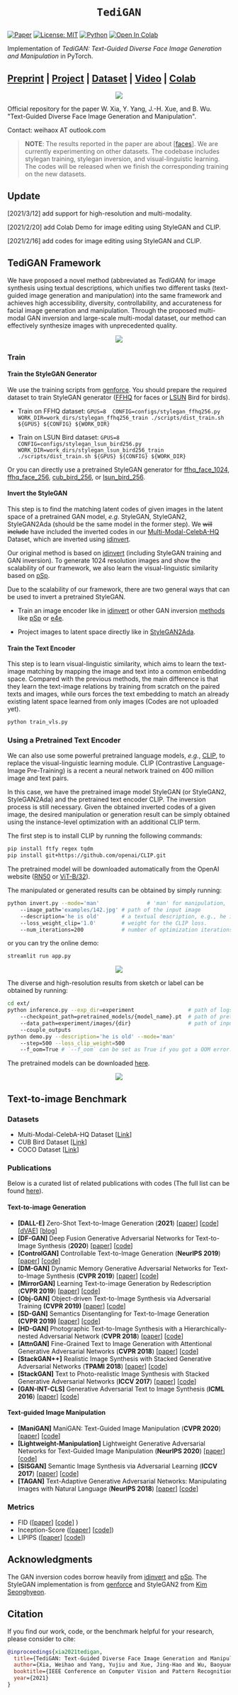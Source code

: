 # <p align=center>`TediGAN`</p>

[![Paper](http://img.shields.io/badge/paper-arxiv.2010.04513-blue.svg)](https://arxiv.org/abs/2012.03308)
[![License: MIT](https://img.shields.io/badge/License-MIT-blue.svg)](https://opensource.org/licenses/MIT)
[![Python](https://img.shields.io/badge/made%20with-python-blue.svg?style=flat)](https://www.python.org/)
[![Open In Colab](https://colab.research.google.com/assets/colab-badge.svg)](http://colab.research.google.com/github/weihaox/TediGAN/blob/main/playground.ipynb)

Implementation of *TediGAN: Text-Guided Diverse Face Image Generation and Manipulation* in PyTorch.

## [Preprint](https://arxiv.org/abs/2012.03308) | [Project](https://xiaweihao.com/projects/tedigan/) | [Dataset](https://github.com/weihaox/Multi-Modal-CelebA-HQ) | [Video](https://youtu.be/L8Na2f5viAM) | [Colab](http://colab.research.google.com/github/weihaox/TediGAN/blob/main/playground.ipynb)

<p align="center">
<img src="/asserts/teaser.jpg"/>
</p>

Official repository for the paper W. Xia, Y. Yang, J.-H. Xue, and B. Wu. "Text-Guided Diverse Face Image Generation and Manipulation". 

Contact: weihaox AT outlook.com

> **NOTE**: The results reported in the paper are about [[faces](https://github.com/weihaox/Multi-Modal-CelebA-HQ)]. We are currently experimenting on other datasets. The codebase includes stylegan training, stylegan inversion, and visual-linguistic learning. The codes will be released when we finish the corresponding training on the new datasets.

## Update

[2021/3/12] add support for high-resolution and multi-modality.

[2021/2/20] add Colab Demo for image editing using StyleGAN and CLIP.

[2021/2/16] add codes for image editing using StyleGAN and CLIP.

## TediGAN Framework

We have proposed a novel method (abbreviated as *TediGAN*) for image synthesis using textual descriptions, which unifies two different tasks (text-guided image generation and manipulation) into the same framework and achieves high accessibility, diversity, controllability, and accurateness for facial image generation and manipulation. Through the proposed multi-modal GAN inversion and large-scale multi-modal dataset, our method can effectively synthesize images with unprecedented quality. 

<p align="center">
<img src="/asserts/control_mechanism.jpg"/>
</p>

### Train

#### Train the StyleGAN Generator

We use the training scripts from [genforce](https://github.com/genforce/genforce). You should prepare the required dataset to train StyleGAN generator ([FFHQ](https://github.com/NVlabs/ffhq-dataset) for faces or [LSUN](https://github.com/fyu/lsun) Bird for birds).

- Train on FFHQ dataset:
`
GPUS=8 
CONFIG=configs/stylegan_ffhq256.py
WORK_DIR=work_dirs/stylegan_ffhq256_train
./scripts/dist_train.sh ${GPUS} ${CONFIG} ${WORK_DIR}
`

- Train on LSUN Bird dataset:
`
GPUS=8 
CONFIG=configs/stylegan_lsun_bird256.py
WORK_DIR=work_dirs/stylegan_lsun_bird256_train
./scripts/dist_train.sh ${GPUS} ${CONFIG} ${WORK_DIR}
`

Or you can directly use a pretrained StyleGAN generator for [ffhq_face_1024](https://mycuhk-my.sharepoint.com/:u:/g/personal/1155082926_link_cuhk_edu_hk/EdfMxgb0hU9BoXwiR3dqYDEBowCSEF1IcsW3n4kwfoZ9OQ?e=VwIV58&download=1), [ffhq_face_256](https://mycuhk-my.sharepoint.com/:u:/g/personal/1155082926_link_cuhk_edu_hk/ES-NAUCC2qdHg87BftvlBiQBVpbJ8-005Q4TNr5KrOxQEw?e=00AnWt&download=1), [cub_bird_256](), or [lsun_bird_256]().

#### Invert the StyleGAN

This step is to find the matching latent codes of given images in the latent space of a pretrained GAN model, *e.g.* StyleGAN, StyleGAN2, StyleGAN2Ada (should be the same model in the former step). We ~~will include~~ have included the inverted codes in our [Multi-Modal-CelebA-HQ](https://github.com/weihaox/Multi-Modal-CelebA-HQ) Dataset, which are inverted using [idinvert](https://github.com/genforce/idinvert_pytorch).

Our original method is based on [idinvert](https://github.com/genforce/idinvert_pytorch) (including StyleGAN training and GAN inversion). To generate 1024 resolution images and show the scalability of our framework, we also learn the visual-linguistic similarity based on [pSp](https://github.com/eladrich/pixel2style2pixel).

Due to the scalability of our framework, there are two general ways that can be used to invert a pretrained StyleGAN. 

- Train an image encoder like in [idinvert](https://github.com/genforce/idinvert_pytorch) or other GAN inversion [methods](https://github.com/weihaox/awesome-gan-inversion) like [pSp](https://github.com/eladrich/pixel2style2pixel) or [e4e](https://github.com/omertov/encoder4editing).

- Project images to latent space directly like in [StyleGAN2Ada](https://github.com/NVlabs/stylegan2-ada#projecting-images-to-latent-space).

#### Train the Text Encoder

This step is to learn visual-linguistic similarity, which aims to learn the text-image matching by mapping the image and text into a common embedding space. Compared with the previous methods, the main difference is that they learn the text-image relations by training from scratch on the paired texts and images, while ours forces the text embedding to match an already existing latent space learned from only images (Codes are not uploaded yet).

``` bash
python train_vls.py
```

### Using a Pretrained Text Encoder

We can also use some powerful pretrained language models, *e.g.*, [CLIP](https://github.com/openai/CLIP), to replace the visual-linguistic learning module. CLIP (Contrastive Language-Image Pre-Training) is a recent a neural network trained on 400 million image and text pairs. 

In this case, we have the pretrained image model StyleGAN (or StyleGAN2, StyleGAN2Ada) and the pretrained text encoder CLIP. The inversion process is still necessary. Given the obtained inverted codes of a given image, the desired manipulation or generation result can be simply obtained using the instance-level optimization with an additional CLIP term. 

The first step is to install CLIP by running the following commands:
``` bash
pip install ftfy regex tqdm
pip install git+https://github.com/openai/CLIP.git
```
The pretrained model will be downloaded automatically from the OpenAI website ([RN50](https://openaipublic.azureedge.net/clip/models/afeb0e10f9e5a86da6080e35cf09123aca3b358a0c3e3b6c78a7b63bc04b6762/RN50.pt) or [ViT-B/32](https://openaipublic.azureedge.net/clip/models/40d365715913c9da98579312b702a82c18be219cc2a73407c4526f58eba950af/ViT-B-32.pt)).

The manipulated or generated results can be obtained by simply running:

```bash
python invert.py --mode='man'               # 'man' for manipulation, 'gen' for generation
	--image_path='examples/142.jpg' # path of the input image
	--description='he is old'       # a textual description, e.g., he is old.
	--loss_weight_clip='1.0'        # weight for the CLIP loss.
	--num_iterations=200            # number of optimization iterations
```
or you can try the online demo:
```bash
streamlit run app.py
```
<p align="center">
<img src="/asserts/results/clip_results.jpg"/> 
</p>

The diverse and high-resolution results from sketch or label can be obtained by running:
```bash
cd ext/
python inference.py --exp_dir=experiment                 # path of logs and results
	--checkpoint_path=pretrained_models/{model_name}.pt  # path of pretrained models
	--data_path=experiment/images/{dir}                  # path of input images
	--couple_outputs        
python demo.py --description='he is old' --mode='man' 
	--step=500 --loss_clip_weight=500
	--f_oom=True # `--f_oom` can be set as True if you got a OOM error. 
```
The pretrained models can be downloaded [here](https://drive.google.com/drive/folders/1-EywdirN_d_DvYWQYe9aKODKj-y30zMM?usp=sharing). 

<p align="center">
<img src="/asserts/results/free-hand-skt.png"/> 
</p>

## Text-to-image Benchmark

### Datasets

- Multi-Modal-CelebA-HQ Dataset [[Link](https://github.com/weihaox/Multi-Modal-CelebA-HQ)]
- CUB Bird Dataset [[Link](http://www.vision.caltech.edu/visipedia/CUB-200-2011.html)]
- COCO Dataset [[Link](http://cocodataset.org)]

### Publications

Below is a curated list of related publications with codes (The full list can be found [here](https://github.com/weihaox/awesome-image-translation/blob/master/content/multi-modal-representation.md#text-to-image)).

#### Text-to-image Generation

- <a name="DALL-E"></a> **[DALL-E]** Zero-Shot Text-to-Image Generation (**2021**) [[paper](https://arxiv.org/abs/2102.12092)] [[code](https://github.com/lucidrains/DALLE-pytorch)] [[dVAE](https://github.com/openai/DALL-E)] [[blog](https://openai.com/blog/dall-e/)]
- <a name="DF-GAN"></a> **[DF-GAN]** Deep Fusion Generative Adversarial Networks for Text-to-Image Synthesis (**2020**) [[paper](https://arxiv.org/pdf/2008.05865)] [[code](https://github.com/tobran/DF-GAN)]
- <a name="ControlGAN"></a> **[ControlGAN]** Controllable Text-to-Image Generation (**NeurIPS 2019**) [[paper](https://papers.nips.cc/paper/8480-controllable-text-to-image-generation.pdf)] [[code](https://github.com/mrlibw/ControlGAN)]
- <a name="DM-GAN"></a> **[DM-GAN]** Dynamic Memory Generative Adversarial Networks for Text-to-Image Synthesis (**CVPR 2019**) [[paper](https://arxiv.org/abs/1904.01310)] [[code](https://github.com/MinfengZhu/DM-GAN)]
- <a name="MirrorGAN"></a> **[MirrorGAN]** Learning Text-to-image Generation by Redescription (**CVPR 2019**) [[paper](https://arxiv.org/abs/1903.05854)] [[code](https://github.com/qiaott/MirrorGAN)]
- <a name=""></a>**[Obj-GAN]** Object-driven Text-to-Image Synthesis via Adversarial Training **(CVPR 2019)** [[paper](https://arxiv.org/abs/1902.10740)] [[code](https://github.com/jamesli1618/Obj-GAN)]
- <a name="SD-GAN"></a> **[SD-GAN]** Semantics Disentangling for Text-to-Image Generation **(CVPR 2019)** [[paper](https://arxiv.org/abs/1904.01480)] [[code](https://github.com/gjyin91/SDGAN)]
- <a name="HD-GAN"></a> **[HD-GAN]** Photographic Text-to-Image Synthesis with a Hierarchically-nested Adversarial Network (**CVPR 2018**) [[paper](https://arxiv.org/pdf/1802.09178.pdf)] [[code](https://github.com/ypxie/HDGan)]
- <a name="AttnGAN"></a> **[AttnGAN]** Fine-Grained Text to Image Generation with Attentional Generative Adversarial Networks (**CVPR 2018**) [[paper](https://arxiv.org/abs/1711.10485)] [[code](https://github.com/taoxugit/AttnGAN)]
- <a name="StackGAN++"></a> **[StackGAN++]** Realistic Image Synthesis with Stacked Generative Adversarial Networks (**TPAMI 2018**) [[paper](https://github.com/hanzhanggit/StackGAN-v2)] [[code](https://github.com/hanzhanggit/StackGAN-v2)]
- <a name="StackGAN"></a> **[StackGAN]** Text to Photo-realistic Image Synthesis with Stacked Generative Adversarial Networks (**ICCV 2017**) [[paper](https://arxiv.org/abs/1710.10916)] [[code](https://github.com/hanzhanggit/StackGAN)]
- <a name="GAN-INT-CLS"></a> **[GAN-INT-CLS]** Generative Adversarial Text to Image Synthesis (**ICML 2016**) [[paper](https://arxiv.org/abs/1605.05396)] [[code](https://github.com/reedscot/icml2016)]

#### Text-guided Image Manipulation

- <a name="ManiGAN"></a> **[ManiGAN]** ManiGAN: Text-Guided Image Manipulation
 (**CVPR 2020**) [[paper](https://arxiv.org/abs/1912.06203)] [[code](https://github.com/mrlibw/ManiGAN)]
- <a name="Lightweight-Manipulation"></a> **[Lightweight-Manipulation]** Lightweight Generative Adversarial Networks for Text-Guided Image Manipulation (**NeurIPS 2020**) [[paper](https://arxiv.org/abs/2010.12136)] [[code](https://github.com/mrlibw/Lightweight-Manipulation)]
- <a name="SISGAN"></a> **[SISGAN]** Semantic Image Synthesis via Adversarial Learning (**ICCV 2017**) [[paper](https://arxiv.org/abs/1707.06873)] [[code](https://github.com/woozzu/dong_iccv_2017)]
- <a name="TAGAN"></a> **[TAGAN]** Text-Adaptive Generative Adversarial Networks: Manipulating Images with Natural Language (**NeurIPS 2018**) [[paper](https://arxiv.org/abs/1810.11919)] [[code](https://github.com/woozzu/tagan)]

### Metrics

- FID ([[paper](https://arxiv.org/abs/1706.08500)] [[code](https://github.com/bioinf-jku/TTUR)] )
- Inception-Score ([[paper](https://arxiv.org/abs/1606.03498)] [[code](https://github.com/hanzhanggit/StackGAN-inception-model)])
- LIPIPS ([[paper](https://arxiv.org/abs/1801.03924)] [[code](https://www.github.com/richzhang/PerceptualSimilarity)])

## Acknowledgments
The GAN inversion codes borrow heavily from [idinvert](https://github.com/genforce/idinvert_pytorch) and [pSp](https://github.com/eladrich/pixel2style2pixel). The StyleGAN implementation is from [genforce](https://github.com/genforce/genforce) and StyleGAN2 from [Kim Seonghyeon](https://github.com/rosinality/stylegan2-pytorch/).

## Citation

If you find our work, code, or the benchmark helpful for your research, please consider to cite:

```bibtex
@inproceedings{xia2021tedigan,
  title={TediGAN: Text-Guided Diverse Face Image Generation and Manipulation},
  author={Xia, Weihao and Yang, Yujiu and Xue, Jing-Hao and Wu, Baoyuan},
  booktitle={IEEE Conference on Computer Vision and Pattern Recognition (CVPR)},
  year={2021}
}
```